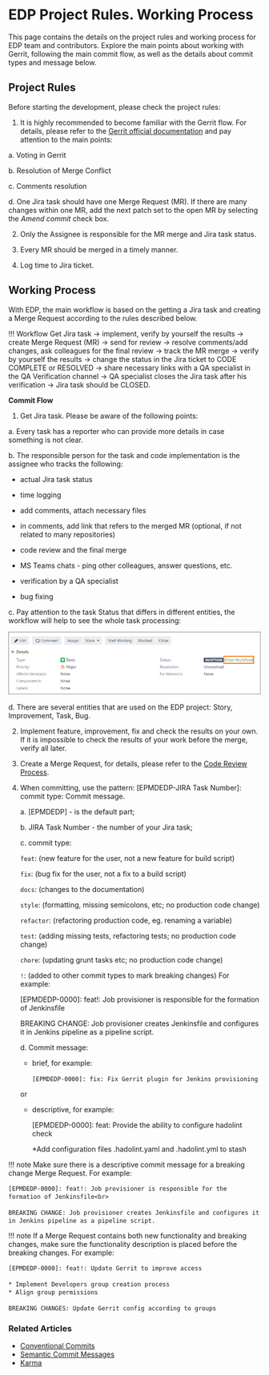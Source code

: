 # EDP Project Rules. Working Process

This page contains the details on the project rules and working process for EDP team and contributors. Explore the main points about working with Gerrit, following the main commit flow, as well as the details about commit types and message below.

## Project Rules

Before starting the development, please check the project rules:

1. It is highly recommended to become familiar with the Gerrit flow. For details, please refer to the [Gerrit official documentation](https://gerrit-documentation.storage.googleapis.com/Documentation/3.4.1/index.html) and pay attention to the main points:

  a. Voting in Gerrit

  b. Resolution of Merge Conflict

  c. Comments resolution

  d. One Jira task should have one Merge Request (MR). If there are many changes within one MR, add the next patch set to the open MR by selecting the _Amend commit_ check box.

2. Only the Assignee is responsible for the MR merge and Jira task status.

4. Every MR should be merged in a timely manner.

5. Log time to Jira ticket.

## Working Process

With EDP, the main workflow is based on the getting a Jira task and creating a Merge Request according to the rules described below.

!!! Workflow
    Get Jira task → implement, verify by yourself the results →  create Merge Request (MR) → send for review → resolve comments/add changes, ask colleagues for the final review → track the MR merge → verify by yourself the results → change the status in the Jira ticket to CODE COMPLETE or RESOLVED → share necessary links with a QA specialist in the QA Verification channel → QA specialist closes the Jira task after his verification → Jira task should be CLOSED.

**Commit Flow**

1. Get Jira task. Please be aware of the following points:

  a. Every task has a reporter who can provide more details in case something is not clear.

  b. The responsible person for the task and code implementation is the assignee who tracks the following:

   - actual Jira task status

   - time logging

   - add comments, attach necessary files

   - in comments, add link that refers to the merged MR (optional, if not related to many repositories)

   - code review and the final merge

   - MS Teams chats - ping other colleagues, answer questions, etc.

   - verification by a QA specialist

   - bug fixing

  c. Pay attention to the task Status that differs in different entities, the workflow will help to see the whole task processing:

  ![jira-workflow](../assets/developer-guide/jira-workflow.png "jira-workflow")

  d. There are several entities that are used on the EDP project: Story, Improvement, Task, Bug.

2. Implement feature, improvement, fix and check the results on your own. If it is impossible to check the results of your work before the merge, verify all later.

3. Create a Merge Request, for details, please refer to the [Code Review Process](https://gerrit-documentation.storage.googleapis.com/Documentation/3.4.2/intro-user.html#code-review).

4. When committing, use the pattern: [EPMDEDP-JIRA Task Number]: commit type: Commit message.

   a. [EPMDEDP] - is the default part;

   b. JIRA Task Number - the number of your Jira task;

   c. commit type:

   `feat`: (new feature for the user, not a new feature for build script)

   `fix`: (bug fix for the user, not a fix to a build script)

   `docs`: (changes to the documentation)

   `style`: (formatting, missing semicolons, etc; no production code change)

   `refactor`: (refactoring production code, eg. renaming a variable)

   `test`: (adding missing tests, refactoring tests; no production code change)

   `chore`: (updating grunt tasks etc; no production code change)

   `!`: (added to other commit types to mark breaking changes) For example:

      [EPMDEDP-0000]: feat!: Job provisioner is responsible for the formation of Jenkinsfile

      BREAKING CHANGE: Job provisioner creates Jenkinsfile and configures it in Jenkins pipeline as a pipeline script.


   d. Commit message:

   * brief, for example:

      ``[EPMDEDP-0000]: fix: Fix Gerrit plugin for Jenkins provisioning``

    or

   * descriptive, for example:

        [EPMDEDP-0000]: feat: Provide the ability to configure hadolint check

        *Add configuration files .hadolint.yaml and .hadolint.yml to stash

!!! note
    Make sure there is a descriptive commit message for a breaking change Merge Request. For example:

    [EPMDEDP-0000]: feat!: Job provisioner is responsible for the formation of Jenkinsfile<br>

    BREAKING CHANGE: Job provisioner creates Jenkinsfile and configures it in Jenkins pipeline as a pipeline script.

!!! note
    If a Merge Request contains both new functionality and breaking changes, make sure the functionality description is placed before the breaking changes. For example:

    [EPMDEDP-0000]: feat!: Update Gerrit to improve access

    * Implement Developers group creation process
    * Align group permissions

    BREAKING CHANGES: Update Gerrit config according to groups


### Related Articles

* [Conventional Commits](https://www.conventionalcommits.org/)
* [Semantic Commit Messages](https://seesparkbox.com/foundry/semantic_commit_messages)
* [Karma](http://karma-runner.github.io/1.0/dev/git-commit-msg.html)
